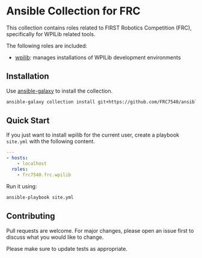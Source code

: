 # Ansible Collection for FRC

This collection contains roles related to FIRST Robotics Competition (FRC),
specifically for WPILib related tools.

The following roles are included:

- [wpilib]: manages installations of WPILib development environments

[wpilib]: ./roles/wpilib/README.md

## Installation

Use [ansible-galaxy] to install the collection.

```bash
ansible-galaxy collection install git+https://github.com/FRC7540/ansible-role-wpilib.git
```

[ansible-galaxy]:
  https://docs.ansible.com/ansible/devel/collections_guide/collections_installing.html

## Quick Start

If you just want to install wpilib for the current user, create a playbook
`site.yml` with the following content.

```yaml
---
- hosts:
    - localhost
  roles:
    - frc7540.frc.wpilib
```

Run it using:

```bash
ansible-playbook site.yml
```

## Contributing

Pull requests are welcome. For major changes, please open an issue first to
discuss what you would like to change.

Please make sure to update tests as appropriate.
